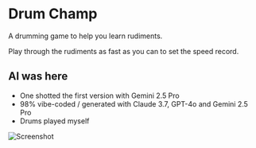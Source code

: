 # Drum Champ

A drumming game to help you learn rudiments.

Play through the rudiments as fast as you can to set the speed record.

## AI was here

- One shotted the first version with Gemini 2.5 Pro
- 98% vibe-coded / generated with Claude 3.7, GPT-4o and Gemini 2.5 Pro
- Drums played myself

![Screenshot](screenshot.png)
